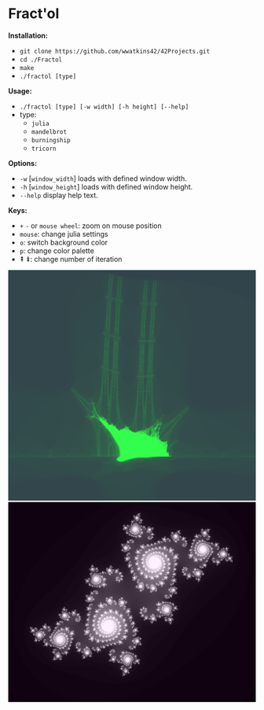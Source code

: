 # Fract'ol

__Installation:__

* `git clone https://github.com/wwatkins42/42Projects.git`
* `cd ./Fractol`
* `make`
* `./fractol [type]`

**Usage:**
* `./fractol [type] [-w width] [-h height] [--help]`
* type: 
  * `julia`
  * `mandelbrot`
  * `burningship`
  * `tricorn`

**Options:**
* `-w` [`window_width`] loads with defined window width.
* `-h` [`window_height`]  loads with defined window height.
* `--help`  display help text.

**Keys:**
* `+` `-` or `mouse wheel`: zoom on mouse position
* `mouse`: change julia settings
* `o`: switch background color
* `p`: change color palette
* &#8670; &#8671;: change number of iteration

![fractol_screenshot_1](/screenshots/screenshot_fractol_1.png?raw=true "fractol")
![fractol_screenshot_2](/screenshots/screenshot_fractol_2.png?raw=true "fractol")

